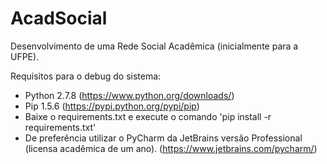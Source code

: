 AcadSocial
==========

Desenvolvimento de uma Rede Social Acadêmica (inicialmente para a UFPE).

Requisitos para o debug do sistema:
- Python 2.7.8 (https://www.python.org/downloads/)
- Pip 1.5.6 (https://pypi.python.org/pypi/pip)
- Baixe o requirements.txt e execute o comando 'pip install -r requirements.txt'
- De preferência utilizar o PyCharm da JetBrains versão Professional (licensa acadêmica de um ano). (https://www.jetbrains.com/pycharm/)

